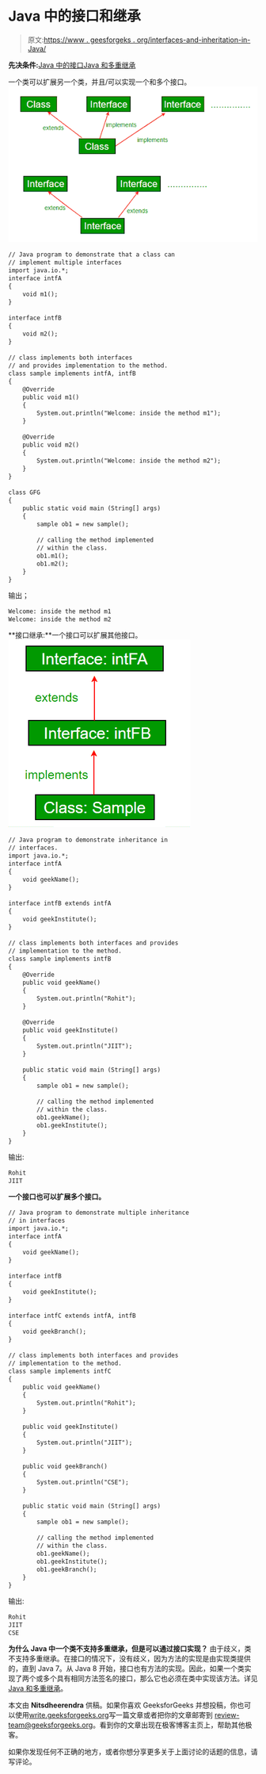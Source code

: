 # Java 中的接口和继承

> 原文:[https://www . geesforgeks . org/interfaces-and-inheritation-in-Java/](https://www.geeksforgeeks.org/interfaces-and-inheritance-in-java/)

**先决条件:**[Java 中的接口](https://www.geeksforgeeks.org/interfaces-in-java/)[Java 和多重继承](https://www.geeksforgeeks.org/java-and-multiple-inheritance/)

一个类可以扩展另一个类，并且/可以实现一个和多个接口。
[![interface_2](img/bfd0a696fdcd3ced316698e1ab5c840c.png)](https://media.geeksforgeeks.org/wp-content/cdn-uploads/extends.png)

```
// Java program to demonstrate that a class can
// implement multiple interfaces
import java.io.*;
interface intfA
{
    void m1();
}

interface intfB
{
    void m2();
}

// class implements both interfaces
// and provides implementation to the method.
class sample implements intfA, intfB
{
    @Override
    public void m1()
    {
        System.out.println("Welcome: inside the method m1");
    }

    @Override
    public void m2()
    {
        System.out.println("Welcome: inside the method m2");
    }
}

class GFG
{
    public static void main (String[] args)
    {
        sample ob1 = new sample();

        // calling the method implemented
        // within the class.
        ob1.m1();
        ob1.m2();
    }
}
```

输出；

```
Welcome: inside the method m1
Welcome: inside the method m2

```

**接口继承:**一个接口可以扩展其他接口。
[![interface_inheritance](img/852f23de670529429dab55edd1266525.png)](https://media.geeksforgeeks.org/wp-content/cdn-uploads/interfaceee.png)

```
// Java program to demonstrate inheritance in 
// interfaces.
import java.io.*;
interface intfA
{
    void geekName();
}

interface intfB extends intfA
{
    void geekInstitute();
}

// class implements both interfaces and provides
// implementation to the method.
class sample implements intfB
{
    @Override
    public void geekName()
    {
        System.out.println("Rohit");
    }

    @Override
    public void geekInstitute()
    {
        System.out.println("JIIT");
    }

    public static void main (String[] args)
    {
        sample ob1 = new sample();

        // calling the method implemented
        // within the class.
        ob1.geekName();
        ob1.geekInstitute();
    }
}
```

输出:

```
Rohit
JIIT

```

**一个接口也可以扩展多个接口。**

```
// Java program to demonstrate multiple inheritance 
// in interfaces
import java.io.*;
interface intfA
{
    void geekName();
}

interface intfB 
{
    void geekInstitute();
}

interface intfC extends intfA, intfB 
{
    void geekBranch();
}

// class implements both interfaces and provides
// implementation to the method.
class sample implements intfC
{
    public void geekName()
    {
        System.out.println("Rohit");
    }

    public void geekInstitute()
    {
        System.out.println("JIIT");
    }

    public void geekBranch()
    {
        System.out.println("CSE");
    }

    public static void main (String[] args)
    {
        sample ob1 = new sample();

        // calling the method implemented
        // within the class.
        ob1.geekName();
        ob1.geekInstitute();
        ob1.geekBranch();
    }
}
```

输出:

```
Rohit
JIIT
CSE

```

**为什么 Java 中一个类不支持多重继承，但是可以通过接口实现？**
由于歧义，类不支持多重继承。在接口的情况下，没有歧义，因为方法的实现是由实现类提供的，直到 Java 7。从 Java 8 开始，接口也有方法的实现。因此，如果一个类实现了两个或多个具有相同方法签名的接口，那么它也必须在类中实现该方法。详见 [Java 和多重继承](https://www.geeksforgeeks.org/java-and-multiple-inheritance/)。

本文由 **Nitsdheerendra** 供稿。如果你喜欢 GeeksforGeeks 并想投稿，你也可以使用[write.geeksforgeeks.org](https://write.geeksforgeeks.org)写一篇文章或者把你的文章邮寄到 review-team@geeksforgeeks.org。看到你的文章出现在极客博客主页上，帮助其他极客。

如果你发现任何不正确的地方，或者你想分享更多关于上面讨论的话题的信息，请写评论。